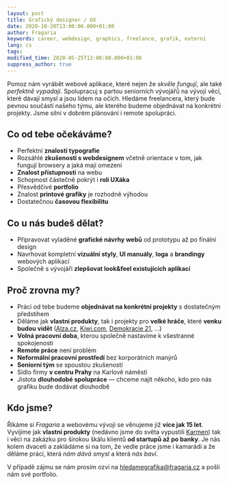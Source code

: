 ```yaml
---
layout: post
title: Grafický designer / UX
date: 2020-10-20T13:00:00.000+01:00
author: Fragaria
keywords: career, webdesign, graphics, freelance, grafik, externí
lang: cs
tags:
modified_time: 2020-05-25T13:00:00.000+01:00
suppress_author: true
---
```


Pomoz nám vyrábět webové aplikace, které nejen že *skvěle fungují*, ale také
*perfektně vypadají*. Spolupracuj s partou seniorních vývojářů na vývoji věcí,
které dávají smysl a jsou lidem na očích. Hledáme freelancera, který bude pevnou
součástí našeho týmu, ale kterého budeme objednávat na konkrétní projekty. Jsme
silní v dobrém plánování i remote spolupráci.

## Co od tebe očekáváme?

* Perfektní **znalosti typografie**
* Rozsáhlé **zkušenosti s webdesignem** včetně orientace v tom, jak fungují browsery
  a jaká mají omezení
* **Znalost přístupnosti** na webu
* Schopnost částečně pokrýt i **roli UXáka**
* Přesvědčivé **portfolio**
* Znalost **printové grafiky** je rozhodně výhodou
* Dostatečnou **časovou flexibilitu**


## Co u nás budeš dělat?

* Připravovat vyladěné **grafické návrhy webů** od prototypu až po finální design
* Navrhovat kompletní **vizuální styly**, **UI manuály**, **loga** a **brandingy** webových
  aplikací
* Společně s vývojáři **zlepšovat look&feel existujících aplikací**


## Proč zrovna my?

* Práci od tebe budeme **objednávat na konkrétní projekty** s dostatečným předstihem
* Děláme jak **vlastní produkty**, tak i projekty pro **velké hráče**, které **venku budou
  vidět** ([Alza.cz](https://www.alza.cz), [Kiwi.com](https://www.kiwi.com), [Demokracie 21](https://www.participace21.cz/), ...)
* **Volná pracovní doba**, kterou společně nastavíme k všestranné spokojenosti
* **Remote práce** není problém
* **Neformální pracovní prostředí** bez korporátních manýrů
* **Seniorní tým** se spoustou zkušeností
* Sídlo firmy **v centru Prahy** na Karlově náměstí
* Jistota **dlouhodobé spolupráce** — chceme najít někoho, kdo pro nás grafiku bude
  dodávat dlouhodbě

## Kdo jsme?

Říkáme si *Fragaria* a webovému vývoji se věnujeme již **více jak 15 let**. Vyvíjíme
jak **vlastní produkty** (nedávno jsme do světa vypustili [Karmen](https://karmen.tech)) tak i věci na
zakázku pro širokou škálu klientů **od startupů až po banky**. Je nás kolem dvaceti a
zakládáme si na tom, že vedle práce jsme i kamarádi a že děláme práci, která
*nám dává smysl* a která *nás baví*.

V případě zájmu se nám prosím ozvi na [hledamegrafika@fragaria.cz](mailto:hledamegrafika@fragaria.cz) a pošli nám své portfolio.
